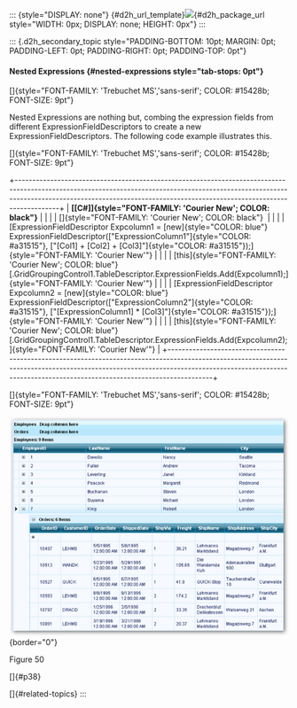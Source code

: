 ::: {style="DISPLAY: none"}
[](ms-xhelp:///?Id=d2h_url_template){#d2h_url_template}![](!package_url!){#d2h_package_url style="WIDTH: 0px; DISPLAY: none; HEIGHT: 0px"}
:::

::: {.d2h_secondary_topic style="PADDING-BOTTOM: 10pt; MARGIN: 0pt; PADDING-LEFT: 0pt; PADDING-RIGHT: 0pt; PADDING-TOP: 0pt"}
#### Nested Expressions {#nested-expressions style="tab-stops: 0pt"}

[]{style="FONT-FAMILY: 'Trebuchet MS','sans-serif'; COLOR: #15428b; FONT-SIZE: 9pt"} 

Nested Expressions are nothing but, combing the expression fields from different ExpressionFieldDescriptors to create a new ExpressionFieldDescriptors. The following code example illustrates this.

[]{style="FONT-FAMILY: 'Trebuchet MS','sans-serif'; COLOR: #15428b; FONT-SIZE: 9pt"} 

+------------------------------------------------------------------------------------------------------------------------------------------------------------------------------------------------------------------------------------------------------+
| **[\[C#\]]{style="FONT-FAMILY: 'Courier New'; COLOR: black"}**                                                                                                                                                                                       |
|                                                                                                                                                                                                                                                      |
| []{style="FONT-FAMILY: 'Courier New'; COLOR: black"}                                                                                                                                                                                                 |
|                                                                                                                                                                                                                                                      |
| [ExpressionFieldDescriptor Expcolumn1 = [new]{style="COLOR: blue"} ExpressionFieldDescriptor([\"ExpressionColumn1\"]{style="COLOR: #a31515"}, [\"\[Col1\] + \[Col2\] + \[Col3\]\"]{style="COLOR: #a31515"});]{style="FONT-FAMILY: 'Courier New'"}    |
|                                                                                                                                                                                                                                                      |
| [this]{style="FONT-FAMILY: 'Courier New'; COLOR: blue"}[.GridGroupingControl1.TableDescriptor.ExpressionFields.Add(Expcolumn1);]{style="FONT-FAMILY: 'Courier New'"}                                                                                 |
|                                                                                                                                                                                                                                                      |
| [ExpressionFieldDescriptor Expcolumn2 = [new]{style="COLOR: blue"} ExpressionFieldDescriptor([\"ExpressionColumn2\"]{style="COLOR: #a31515"}, [\"\[ExpressionColumn1\] \* \[Col3\]\"]{style="COLOR: #a31515"});]{style="FONT-FAMILY: 'Courier New'"} |
|                                                                                                                                                                                                                                                      |
| [this]{style="FONT-FAMILY: 'Courier New'; COLOR: blue"}[.GridGroupingControl1.TableDescriptor.ExpressionFields.Add(Expcolumn2);]{style="FONT-FAMILY: 'Courier New'"}                                                                                 |
+------------------------------------------------------------------------------------------------------------------------------------------------------------------------------------------------------------------------------------------------------+

[]{style="FONT-FAMILY: 'Trebuchet MS','sans-serif'; COLOR: #15428b; FONT-SIZE: 9pt"} 

![](ImagesExt/image68_57.png){border="0"}

Figure 50

[]{#p38} 

[]{#related-topics}
:::
